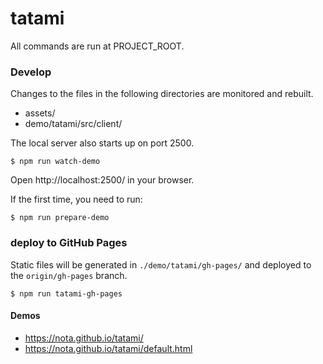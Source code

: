 # tatami

All commands are run at PROJECT_ROOT.

### Develop
Changes to the files in the following directories are monitored and rebuilt.
- assets/
- demo/tatami/src/client/

The local server also starts up on port 2500.

```
$ npm run watch-demo
```

Open http://localhost:2500/ in your browser.

If the first time, you need to run:
```
$ npm run prepare-demo
```

### deploy to GitHub Pages
Static files will be generated in `./demo/tatami/gh-pages/` and deployed to the `origin/gh-pages` branch.
```
$ npm run tatami-gh-pages
```

#### Demos
- https://nota.github.io/tatami/
- https://nota.github.io/tatami/default.html
